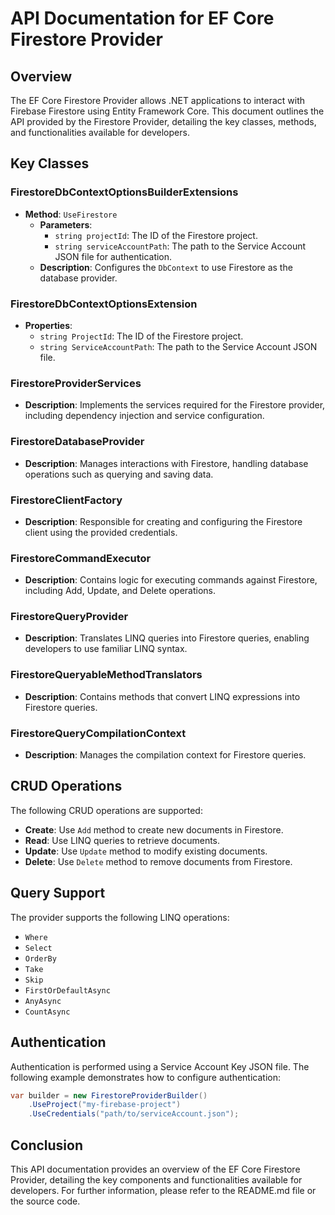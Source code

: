 # API Documentation for EF Core Firestore Provider

## Overview

The EF Core Firestore Provider allows .NET applications to interact with Firebase Firestore using Entity Framework Core. This document outlines the API provided by the Firestore Provider, detailing the key classes, methods, and functionalities available for developers.

## Key Classes

### FirestoreDbContextOptionsBuilderExtensions

- **Method**: `UseFirestore`
  - **Parameters**:
    - `string projectId`: The ID of the Firestore project.
    - `string serviceAccountPath`: The path to the Service Account JSON file for authentication.
  - **Description**: Configures the `DbContext` to use Firestore as the database provider.

### FirestoreDbContextOptionsExtension

- **Properties**:
  - `string ProjectId`: The ID of the Firestore project.
  - `string ServiceAccountPath`: The path to the Service Account JSON file.

### FirestoreProviderServices

- **Description**: Implements the services required for the Firestore provider, including dependency injection and service configuration.

### FirestoreDatabaseProvider

- **Description**: Manages interactions with Firestore, handling database operations such as querying and saving data.

### FirestoreClientFactory

- **Description**: Responsible for creating and configuring the Firestore client using the provided credentials.

### FirestoreCommandExecutor

- **Description**: Contains logic for executing commands against Firestore, including Add, Update, and Delete operations.

### FirestoreQueryProvider

- **Description**: Translates LINQ queries into Firestore queries, enabling developers to use familiar LINQ syntax.

### FirestoreQueryableMethodTranslators

- **Description**: Contains methods that convert LINQ expressions into Firestore queries.

### FirestoreQueryCompilationContext

- **Description**: Manages the compilation context for Firestore queries.

## CRUD Operations

The following CRUD operations are supported:

- **Create**: Use `Add` method to create new documents in Firestore.
- **Read**: Use LINQ queries to retrieve documents.
- **Update**: Use `Update` method to modify existing documents.
- **Delete**: Use `Delete` method to remove documents from Firestore.

## Query Support

The provider supports the following LINQ operations:

- `Where`
- `Select`
- `OrderBy`
- `Take`
- `Skip`
- `FirstOrDefaultAsync`
- `AnyAsync`
- `CountAsync`

## Authentication

Authentication is performed using a Service Account Key JSON file. The following example demonstrates how to configure authentication:

```csharp
var builder = new FirestoreProviderBuilder()
    .UseProject("my-firebase-project")
    .UseCredentials("path/to/serviceAccount.json");
```

## Conclusion

This API documentation provides an overview of the EF Core Firestore Provider, detailing the key components and functionalities available for developers. For further information, please refer to the README.md file or the source code.